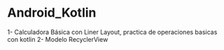 # Android_Kotlin
1- Calculadora Básica con Liner Layout, practica de operaciones basicas con kotlin
2- Modelo RecyclerView

